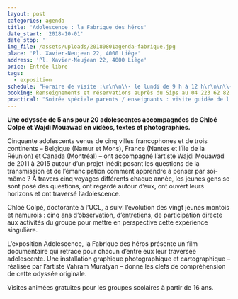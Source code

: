 ```yaml
---
layout: post
categories: agenda
title: 'Adolescence : la Fabrique des héros'
date_start: '2018-10-01'
date_stop: ''
img_file: /assets/uploads/20180801agenda-fabrique.jpg
place: 'Pl. Xavier-Neujean 22, 4000 Liège'
address: 'Pl. Xavier-Neujean 22, 4000 Liège'
price: Entrée libre
tags:
  - exposition
schedule: "Horaire de visite :\r\n\n\\- le lundi de 9 h à 12 h\r\n\n\\- mercredi et vendredi de 13 h à 18 h\r\n\n\\- samedi et dimanche de 10 h à 18 h\r\n\nVisites guidées pour les groupes en dehors de cet horaire, veuillez contacter le Sips."
booking: Renseignements et réservations auprès du Sips au 04 223 62 82.
practical: "Soirée spéciale parents / enseignants : visite guidée de l’exposition le mardi 9 octobre 2018 de 19 h à 21 h. Infos et réservations auprès du Sips (04 223 62 82)\r\n\nVernissage de l’exposition le jeudi 11 octobre 2018 à 19 h"
---
```

**Une odyssée de 5 ans pour 20 adolescentes accompagnées de Chloé Colpé et Wajdi Mouawad en vidéos, textes et photographies.**

Cinquante adolescents venus de cinq villes francophones et de trois continents – Belgique (Namur et Mons), France (Nantes et l’Île de la Réunion) et Canada (Montréal) – ont accompagné l’artiste Wajdi Mouawad de 2011 à 2015 autour d’un projet inédit posant les questions de la transmission et de l’émancipation comment apprendre à penser par soi-même ? À travers cinq voyages différents chaque année, les jeunes gens se sont posé des questions, ont regardé autour d’eux, ont ouvert leurs horizons et ont traversé l’adolescence.

Chloé Colpé, doctorante à l’UCL, a suivi l’évolution des vingt jeunes montois et namurois : cinq ans d’observation, d’entretiens, de participation directe aux activités du groupe pour mettre en perspective cette expérience singulière.

L’exposition Adolescence, la Fabrique des héros présente un film documentaire qui retrace pour chacun d’entre eux leur traversée adolescente. Une installation graphique photographique et cartographique – réalisée par l’artiste Vahram Muratyan – donne les clefs de compréhension de cette odyssée originale.

Visites animées gratuites pour les groupes scolaires à partir de 16 ans.
